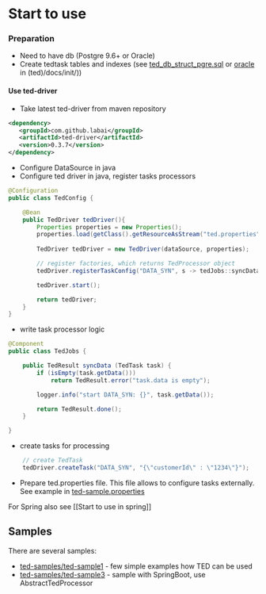 # Start to use

### Preparation

- Need to have db (Postgre 9.6+ or Oracle)
- Create tedtask tables and indexes 
(see [ted_db_struct_pgre.sql](/labai/ted/blob/master/docs/init/ted_db_struct_pgre.sql) 
or [oracle](/labai/ted/blob/master/docs/init/ted_db_struct_ora.sql) 
in (ted)/docs/init/))

#### Use ted-driver
- Take latest ted-driver from maven repository 
```xml
<dependency>
   <groupId>com.github.labai</groupId>
   <artifactId>ted-driver</artifactId>
   <version>0.3.7</version>
</dependency>
```
- Configure DataSource in java
- Configure ted driver in java, register tasks processors
```java
@Configuration
public class TedConfig {

    @Bean
    public TedDriver tedDriver(){
        Properties properties = new Properties(); 
        properties.load(getClass().getResourceAsStream("ted.properties"));
        
        TedDriver tedDriver = new TedDriver(dataSource, properties);

        // register factories, which returns TedProcessor object
        tedDriver.registerTaskConfig("DATA_SYN", s -> tedJobs::syncData);

        tedDriver.start();

        return tedDriver;
    }        
}
```

- write task processor logic
```java
@Component
public class TedJobs {

    public TedResult syncData (TedTask task) {
        if (isEmpty(task.getData()))
            return TedResult.error("task.data is empty");

        logger.info("start DATA_SYN: {}", task.getData());

        return TedResult.done();
    }

}
```

- create tasks for processing
```java
    // create TedTask
    tedDriver.createTask("DATA_SYN", "{\"customerId\" : \"1234\"}");
```

- Prepare ted.properties file. This file allows to configure tasks externally. 
See example in [ted-sample.properties](/labai/ted/blob/master/ted-driver/src/test/resources/ted-sample.properties) 

For Spring also see [[Start to use in spring]] 

## Samples

There are several samples:
- [ted-samples/ted-sample1](/labai/ted/tree/master/ted-samples/ted-sample1) - few simple examples how TED can be used
- [ted-samples/ted-sample3](/labai/ted/tree/master/ted-samples/ted-sample3) - sample with SpringBoot, use AbstractTedProcessor 
 
